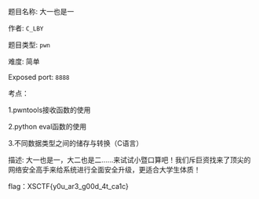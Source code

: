 题目名称: 大一也是一

作者: `C_LBY`

题目类型: `pwn`

难度: 简单

Exposed port: `8888`

考点：

1.pwntools接收函数的使用

2.python eval函数的使用

3.不同数据类型之间的储存与转换（C语言）

描述: 大一也是一，大二也是二……来试试小暨口算吧！我们斥巨资找来了顶尖的网络安全高手来给系统进行全面安全升级，更适合大学生体质！

flag：XSCTF{y0u_ar3_g00d_4t_ca1c}
